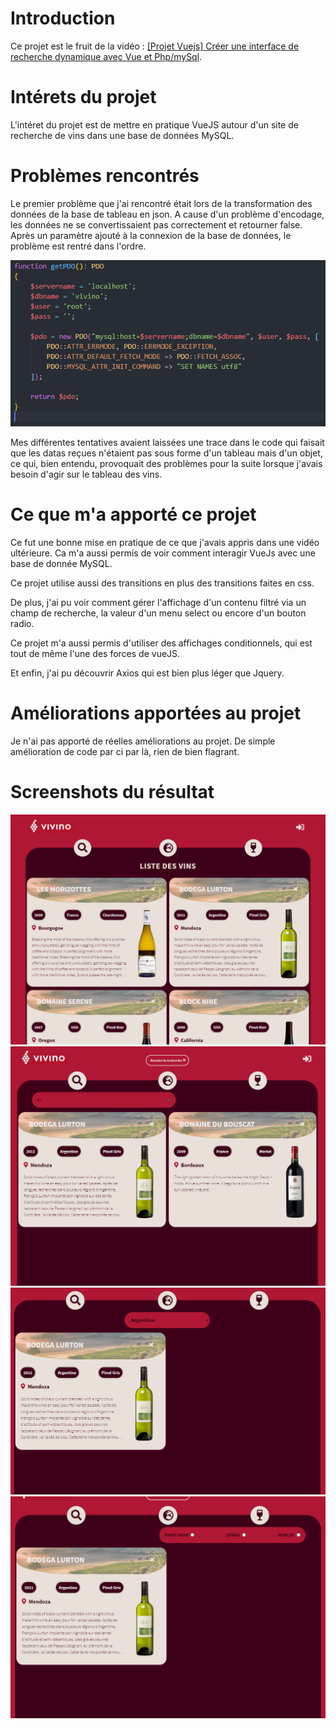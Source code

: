# Introduction

Ce projet est le fruit de la vidéo : [[Projet Vuejs] Créer une interface de recherche dynamique avec Vue et Php/mySql](https://www.youtube.com/watch?v=VBLGKDl8crI).

# Intérets du projet

L'intéret du projet est de mettre en pratique VueJS autour d'un site de recherche de vins dans une base de données MySQL.

# Problèmes rencontrés

Le premier problème que j'ai rencontré était lors de la transformation des données de la base de tableau en json. A cause d'un problème d'encodage, les données ne se convertissaient pas correctement et retourner false. Après un paramètre ajouté à la connexion de la base de données, le problème est rentré dans l'ordre.

![Fix](/screenshots/fixe_database.png)

Mes différentes tentatives avaient laissées une trace dans le code qui faisait que les datas reçues n'étaient pas sous forme d'un tableau mais d'un objet, ce qui, bien entendu, provoquait des problèmes pour la suite lorsque j'avais besoin d'agir sur le tableau des vins.

# Ce que m'a apporté ce projet

Ce fut une bonne mise en pratique de ce que j'avais appris dans une vidéo ultérieure. Ca m'a aussi permis de voir comment interagir VueJs avec une base de donnée MySQL.

Ce projet utilise aussi des transitions en plus des transitions faites en css.

De plus, j'ai pu voir comment gérer l'affichage d'un contenu filtré via un champ de recherche, la valeur d'un menu select ou encore d'un bouton radio.

Ce projet m'a aussi permis d'utiliser des affichages conditionnels, qui est tout de même l'une des forces de vueJS.

Et enfin, j'ai pu découvrir Axios qui est bien plus léger que Jquery.

# Améliorations apportées au projet

Je n'ai pas apporté de réelles améliorations au projet. De simple amélioration de code par ci par là, rien de bien flagrant.

# Screenshots du résultat

![Home](/screenshots/home.png)
![Home](/screenshots/home_search_name.png)
![Home](/screenshots/home_search_country.png)
![Home](/screenshots/home_search_grapes.png)